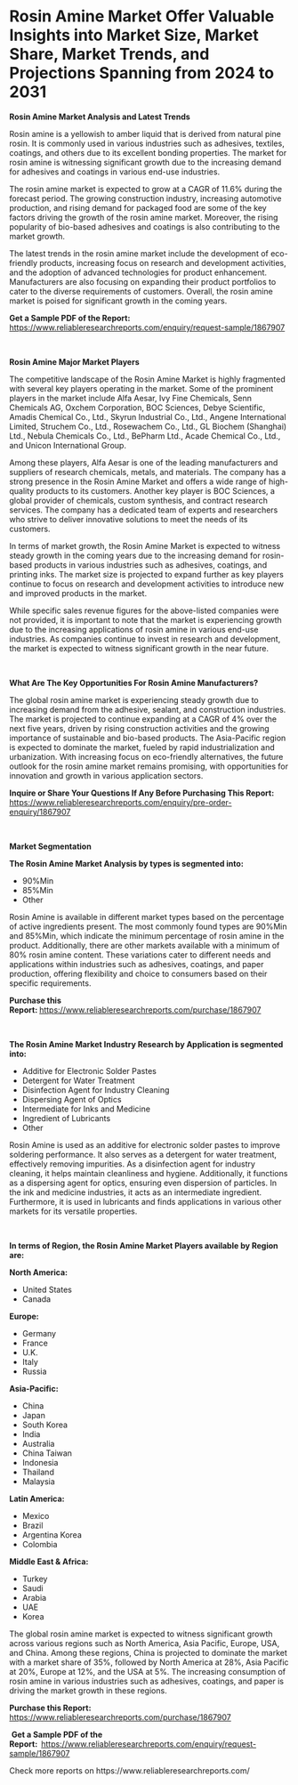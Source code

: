 <p><h1>Rosin Amine Market Offer Valuable Insights into Market Size, Market Share, Market Trends, and Projections Spanning from 2024 to 2031</h1></p><p><strong>Rosin Amine Market Analysis and Latest Trends</strong></p>
<p><p>Rosin amine is a yellowish to amber liquid that is derived from natural pine rosin. It is commonly used in various industries such as adhesives, textiles, coatings, and others due to its excellent bonding properties. The market for rosin amine is witnessing significant growth due to the increasing demand for adhesives and coatings in various end-use industries.</p><p>The rosin amine market is expected to grow at a CAGR of 11.6% during the forecast period. The growing construction industry, increasing automotive production, and rising demand for packaged food are some of the key factors driving the growth of the rosin amine market. Moreover, the rising popularity of bio-based adhesives and coatings is also contributing to the market growth.</p><p>The latest trends in the rosin amine market include the development of eco-friendly products, increasing focus on research and development activities, and the adoption of advanced technologies for product enhancement. Manufacturers are also focusing on expanding their product portfolios to cater to the diverse requirements of customers. Overall, the rosin amine market is poised for significant growth in the coming years.</p></p>
<p><strong>Get a Sample PDF of the Report:&nbsp;</strong> <a href="https://www.reliableresearchreports.com/enquiry/request-sample/1867907">https://www.reliableresearchreports.com/enquiry/request-sample/1867907</a></p>
<p>&nbsp;</p>
<p><strong>Rosin Amine Major Market Players</strong></p>
<p><p>The competitive landscape of the Rosin Amine Market is highly fragmented with several key players operating in the market. Some of the prominent players in the market include Alfa Aesar, Ivy Fine Chemicals, Senn Chemicals AG, Oxchem Corporation, BOC Sciences, Debye Scientific, Amadis Chemical Co., Ltd., Skyrun Industrial Co., Ltd., Angene International Limited, Struchem Co., Ltd., Rosewachem Co., Ltd., GL Biochem (Shanghai) Ltd., Nebula Chemicals Co., Ltd., BePharm Ltd., Acade Chemical Co., Ltd., and Unicon International Group.</p><p>Among these players, Alfa Aesar is one of the leading manufacturers and suppliers of research chemicals, metals, and materials. The company has a strong presence in the Rosin Amine Market and offers a wide range of high-quality products to its customers. Another key player is BOC Sciences, a global provider of chemicals, custom synthesis, and contract research services. The company has a dedicated team of experts and researchers who strive to deliver innovative solutions to meet the needs of its customers.</p><p>In terms of market growth, the Rosin Amine Market is expected to witness steady growth in the coming years due to the increasing demand for rosin-based products in various industries such as adhesives, coatings, and printing inks. The market size is projected to expand further as key players continue to focus on research and development activities to introduce new and improved products in the market.</p><p>While specific sales revenue figures for the above-listed companies were not provided, it is important to note that the market is experiencing growth due to the increasing applications of rosin amine in various end-use industries. As companies continue to invest in research and development, the market is expected to witness significant growth in the near future.</p></p>
<p>&nbsp;</p>
<p><strong>What Are The Key Opportunities For Rosin Amine Manufacturers?</strong></p>
<p><p>The global rosin amine market is experiencing steady growth due to increasing demand from the adhesive, sealant, and construction industries. The market is projected to continue expanding at a CAGR of 4% over the next five years, driven by rising construction activities and the growing importance of sustainable and bio-based products. The Asia-Pacific region is expected to dominate the market, fueled by rapid industrialization and urbanization. With increasing focus on eco-friendly alternatives, the future outlook for the rosin amine market remains promising, with opportunities for innovation and growth in various application sectors.</p></p>
<p><strong>Inquire or Share Your Questions If Any Before Purchasing This Report:</strong> <a href="https://www.reliableresearchreports.com/enquiry/pre-order-enquiry/1867907">https://www.reliableresearchreports.com/enquiry/pre-order-enquiry/1867907</a></p>
<p>&nbsp;</p>
<p><strong>Market Segmentation</strong></p>
<p><strong>The Rosin Amine Market Analysis by types is segmented into:</strong></p>
<p><ul><li>90%Min</li><li>85%Min</li><li>Other</li></ul></p>
<p><p>Rosin Amine is available in different market types based on the percentage of active ingredients present. The most commonly found types are 90%Min and 85%Min, which indicate the minimum percentage of rosin amine in the product. Additionally, there are other markets available with a minimum of 80% rosin amine content. These variations cater to different needs and applications within industries such as adhesives, coatings, and paper production, offering flexibility and choice to consumers based on their specific requirements.</p></p>
<p><strong>Purchase this Report:&nbsp;</strong><a href="https://www.reliableresearchreports.com/purchase/1867907">https://www.reliableresearchreports.com/purchase/1867907</a></p>
<p>&nbsp;</p>
<p><strong>The Rosin Amine Market Industry Research by Application is segmented into:</strong></p>
<p><ul><li>Additive for Electronic Solder Pastes</li><li>Detergent for Water Treatment</li><li>Disinfection Agent for Industry Cleaning</li><li>Dispersing Agent of Optics</li><li>Intermediate for Inks and Medicine</li><li>Ingredient of Lubricants</li><li>Other</li></ul></p>
<p><p>Rosin Amine is used as an additive for electronic solder pastes to improve soldering performance. It also serves as a detergent for water treatment, effectively removing impurities. As a disinfection agent for industry cleaning, it helps maintain cleanliness and hygiene. Additionally, it functions as a dispersing agent for optics, ensuring even dispersion of particles. In the ink and medicine industries, it acts as an intermediate ingredient. Furthermore, it is used in lubricants and finds applications in various other markets for its versatile properties.</p></p>
<p>&nbsp;</p>
<p><strong>In terms of Region, the Rosin Amine Market Players available by Region are:</strong></p>
<p>
    <p> <strong> North America: </strong>
        <ul>
            <li>United States</li>
            <li>Canada</li>
        </ul>
        </p> 
    <p> <strong> Europe: </strong>
        <ul>
            <li>Germany</li>
            <li>France</li>
            <li>U.K.</li>
            <li>Italy</li>
            <li>Russia</li>
        </ul>
        </p> 
    <p> <strong> Asia-Pacific: </strong>
        <ul>
            <li>China</li>
            <li>Japan</li>
            <li>South Korea</li>
            <li>India</li>
            <li>Australia</li>
            <li>China Taiwan</li>
            <li>Indonesia</li>
            <li>Thailand</li>
            <li>Malaysia</li>
        </ul>
        </p> 
    <p> <strong> Latin America: </strong>
        <ul>
            <li>Mexico</li>
            <li>Brazil</li>
            <li>Argentina Korea</li>
            <li>Colombia</li>
        </ul>
        </p> 
    <p> <strong> Middle East & Africa: </strong>
        <ul>
            <li>Turkey</li>
            <li>Saudi</li>
            <li>Arabia</li>
            <li>UAE</li>
            <li>Korea</li>
        </ul>
    </p>
    </p>
<p><p>The global rosin amine market is expected to witness significant growth across various regions such as North America, Asia Pacific, Europe, USA, and China. Among these regions, China is projected to dominate the market with a market share of 35%, followed by North America at 28%, Asia Pacific at 20%, Europe at 12%, and the USA at 5%. The increasing consumption of rosin amine in various industries such as adhesives, coatings, and paper is driving the market growth in these regions.</p></p>
<p><strong>Purchase this Report: </strong><a href="https://www.reliableresearchreports.com/purchase/1867907">https://www.reliableresearchreports.com/purchase/1867907</a></p>
<p>&nbsp;<strong>Get a Sample PDF of the Report:&nbsp;&nbsp;</strong><a href="https://www.reliableresearchreports.com/enquiry/request-sample/1867907">https://www.reliableresearchreports.com/enquiry/request-sample/1867907</a></p>
<p><strong></strong></p>
<p>Check more reports on https://www.reliableresearchreports.com/</p>